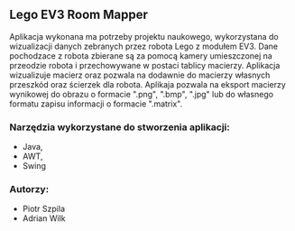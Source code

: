 ## Lego EV3 Room Mapper

Aplikacja wykonana ma potrzeby projektu naukowego, wykorzystana do wizualizacji danych zebranych przez robota Lego z modułem EV3. Dane pochodzace z robota zbierane są za pomocą kamery umieszczonej na przeodzie robota i przechowywane w postaci tablicy macierzy. Aplikacja wizualizuje macierz oraz pozwala na dodawnie do macierzy własnych przeszkód oraz ścierzek dla robota. Aplikaja pozwala na eksport macierzy wynikowej do obrazu o formacie ".png", ".bmp", ".jpg" lub do własnego formatu zapisu informacji o formacie ".matrix". 

### Narzędzia wykorzystane do stworzenia aplikacji:
* Java,
* AWT, 
* Swing

### Autorzy:
* Piotr Szpila
* Adrian Wilk
